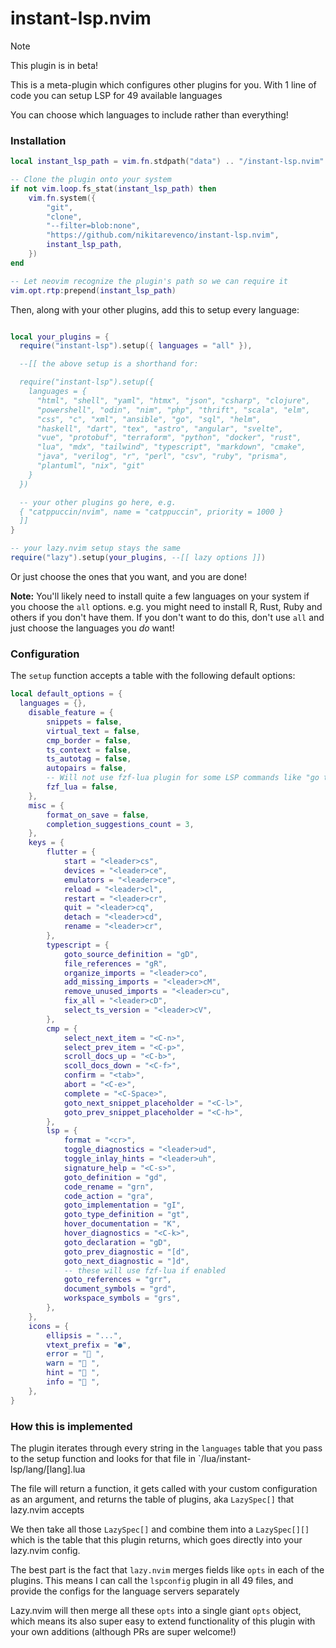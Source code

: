 # instant-lsp.nvim

> [!NOTE]
> This plugin is in beta!

This is a meta-plugin which configures other plugins for you. With 1 line of code you can setup LSP for 49 available languages

You can choose which languages to include rather than everything!

### Installation

```lua
local instant_lsp_path = vim.fn.stdpath("data") .. "/instant-lsp.nvim"

-- Clone the plugin onto your system
if not vim.loop.fs_stat(instant_lsp_path) then
	vim.fn.system({
		"git",
		"clone",
		"--filter=blob:none",
		"https://github.com/nikitarevenco/instant-lsp.nvim",
		instant_lsp_path,
	})
end

-- Let neovim recognize the plugin's path so we can require it
vim.opt.rtp:prepend(instant_lsp_path)
```

Then, along with your other plugins, add this to setup every language:

```lua

local your_plugins = {
  require("instant-lsp").setup({ languages = "all" }),

  --[[ the above setup is a shorthand for:

  require("instant-lsp").setup({
    languages = {
      "html", "shell", "yaml", "htmx", "json", "csharp", "clojure",
      "powershell", "odin", "nim", "php", "thrift", "scala", "elm",
      "css", "c", "xml", "ansible", "go", "sql", "helm",
      "haskell", "dart", "tex", "astro", "angular", "svelte",
      "vue", "protobuf", "terraform", "python", "docker", "rust",
      "lua", "mdx", "tailwind", "typescript", "markdown", "cmake",
      "java", "verilog", "r", "perl", "csv", "ruby", "prisma",
      "plantuml", "nix", "git"
    }
  })

  -- your other plugins go here, e.g.
  { "catppuccin/nvim", name = "catppuccin", priority = 1000 }
  ]]
}

-- your lazy.nvim setup stays the same
require("lazy").setup(your_plugins, --[[ lazy options ]])
```

Or just choose the ones that you want, and you are done!

**Note:** You'll likely need to install quite a few languages on your system if you choose the `all` options. e.g. you might need to install R, Rust, Ruby and others if you don't have them. If you don't want to do this, don't use `all` and just choose the languages you _do_ want!

### Configuration

The `setup` function accepts a table with the following default options:

```lua
local default_options = {
  languages = {},
	disable_feature = {
		snippets = false,
		virtual_text = false,
		cmp_border = false,
		ts_context = false,
		ts_autotag = false,
		autopairs = false,
		-- Will not use fzf-lua plugin for some LSP commands like "go to references"
		fzf_lua = false,
	},
	misc = {
		format_on_save = false,
		completion_suggestions_count = 3,
	},
	keys = {
		flutter = {
			start = "<leader>cs",
			devices = "<leader>ce",
			emulators = "<leader>ce",
			reload = "<leader>cl",
			restart = "<leader>cr",
			quit = "<leader>cq",
			detach = "<leader>cd",
			rename = "<leader>cr",
		},
		typescript = {
			goto_source_definition = "gD",
			file_references = "gR",
			organize_imports = "<leader>co",
			add_missing_imports = "<leader>cM",
			remove_unused_imports = "<leader>cu",
			fix_all = "<leader>cD",
			select_ts_version = "<leader>cV",
		},
		cmp = {
			select_next_item = "<C-n>",
			select_prev_item = "<C-p>",
			scroll_docs_up = "<C-b>",
			scoll_docs_down = "<C-f>",
			confirm = "<tab>",
			abort = "<C-e>",
			complete = "<C-Space>",
			goto_next_snippet_placeholder = "<C-l>",
			goto_prev_snippet_placeholder = "<C-h>",
		},
		lsp = {
			format = "<cr>",
			toggle_diagnostics = "<leader>ud",
			toggle_inlay_hints = "<leader>uh",
			signature_help = "<C-s>",
			goto_definition = "gd",
			code_rename = "grn",
			code_action = "gra",
			goto_implementation = "gI",
			goto_type_definition = "gt",
			hover_documentation = "K",
			hover_diagnostics = "<C-k>",
			goto_declaration = "gD",
			goto_prev_diagnostic = "[d",
			goto_next_diagnostic = "]d",
			-- these will use fzf-lua if enabled
			goto_references = "grr",
			document_symbols = "grd",
			workspace_symbols = "grs",
		},
	},
	icons = {
		ellipsis = "...",
		vtext_prefix = "●",
		error = " ",
		warn = " ",
		hint = " ",
		info = " ",
	},
}
```

### How this is implemented

The plugin iterates through every string in the `languages` table that you pass to the setup function and looks for that file in `/lua/instant-lsp/lang/[lang].lua

The file will return a function, it gets called with your custom configuration as an argument, and returns the table of plugins, aka `LazySpec[]` that lazy.nvim accepts

We then take all those `LazySpec[]` and combine them into a `LazySpec[][]` which is the table that this plugin returns, which goes directly into your lazy.nvim config.

The best part is the fact that `lazy.nvim` merges fields like `opts` in each of the plugins. This means I can call the `lspconfig` plugin in all 49 files, and provide the configs for the language servers separately

Lazy.nvim will then merge all these `opts` into a single giant `opts` object, which means its also super easy to extend functionality of this plugin with your own additions (although PRs are super welcome!)